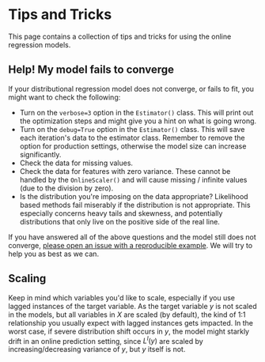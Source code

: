 # Tips and Tricks

This page contains a collection of tips and tricks for using the online regression models.

## Help! My model fails to converge

If your distributional regression model does not converge, or fails to fit, you might want to check the following:

- Turn on the `verbose=3` option in the `Estimator()` class. This will print out the optimization steps and might give you a hint on what is going wrong.
- Turn on the `debug=True` option in the `Estimator()` class. This will save each iteration's data to the estimator class. Remember to remove the option for production settings, otherwise the model size can increase significantly.
- Check the data for missing values.
- Check the data for features with zero variance. These cannot be handled by the `OnlineScaler()` and will cause missing / infinite values (due to the division by zero).
- Is the distribution you're imposing on the data appropriate? Likelihood based methods fail miserably if the distribution is not appropriate. This especially concerns heavy tails and skewness, and potentially distributions that only live on the positive side of the real line.

If you have answered all of the above questions and the model still does not converge, [please open an issue with a reproducible example](https://github.com/simon-hirsch/rolch/issues). We will try to help you as best as we can.

## Scaling

Keep in mind which variables you'd like to scale, especially if you use lagged instances of the target variable. As the target variable $y$ is not scaled in the models, but all variables in $X$ are scaled (by default), the kind of 1:1 relationship you usually expect with lagged instances gets impacted. In the worst case, if severe distribution shift occurs in $y$, the model might starkly drift in an online prediction setting, since $L^l(y)$ are scaled by increasing/decreasing variance of $y$, but $y$ itself is not. 